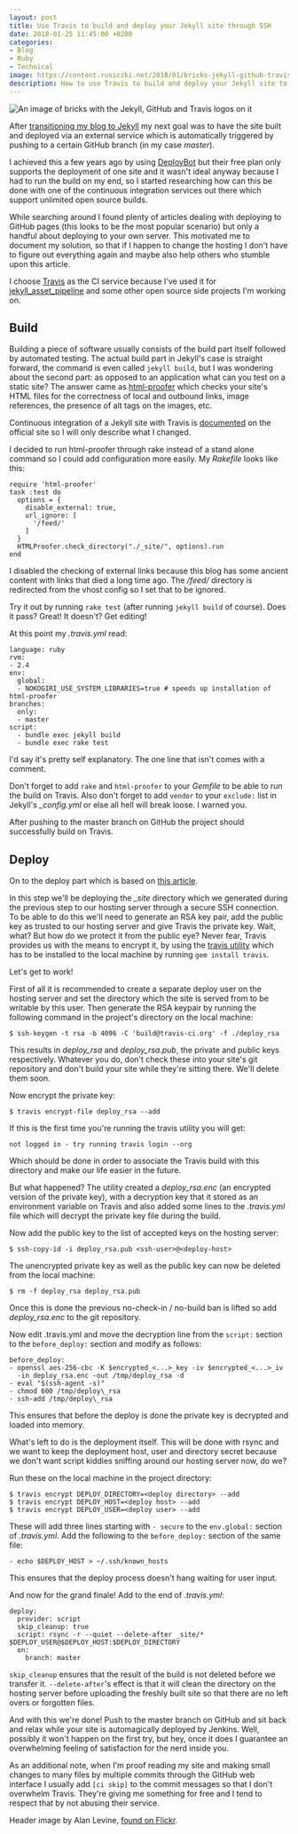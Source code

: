```yaml
---
layout: post
title: Use Travis to build and deploy your Jekyll site through SSH
date: 2018-01-25 11:45:00 +0200
categories:
- Blog
- Ruby
- Technical
image: https://content.rusiczki.net/2018/01/bricks-jekyll-github-travis.jpg
description: How to use Travis to build and deploy your Jekyll site to your VPS through SSH.
---
```

![An image of bricks with the Jekyll, GitHub and Travis logos on it](https://content.rusiczki.net/2018/01/bricks-jekyll-github-travis.jpg)

After [transitioning my blog to Jekyll](https://www.rusiczki.net/2018/01/08/a-new-blogging-engine/) my next goal was to have the site built and deployed via an external service which is automatically triggered by pushing to a certain GitHub branch (in my case *master*).

I achieved this a few years ago by using [DeployBot](https://deploybot.com/) but their free plan only supports the deployment of one site and it wasn't ideal anyway because I had to run the build on my end, so I started researching how can this be done with one of the continuous integration services out there which support unlimited open source builds.

While searching around I found plenty of articles dealing with deploying to GitHub pages (this looks to be the most popular scenario) but only a handful about deploying to your own server. This motivated me to document my solution, so that if I happen to change the hosting I don't have to figure out everything again and maybe also help others who stumble upon this article.

I choose [Travis](https://travis-ci.org/) as the CI service because I've used it for [jekyll_asset_pipeline](https://github.com/matthodan/jekyll-asset-pipeline) and some other open source side projects I'm working on.

## Build

Building a piece of software usually consists of the build part itself followed by automated testing. The actual build part in Jekyll's case is straight forward, the command is even called `jekyll build`, but I was wondering about the second part: as opposed to an application what can you test on a static site? The answer came as [html-proofer](https://github.com/gjtorikian/html-proofer) which checks your site's HTML files for the correctness of local and outbound links, image references, the presence of alt tags on the images, etc.

Continuous integration of a Jekyll site with Travis is [documented](https://jekyllrb.com/docs/continuous-integration/travis-ci/) on the official site so I will only describe what I changed.

I decided to run html-proofer through rake instead of a stand alone command so I could add configuration more easily. My *Rakefile* looks like this:

    require 'html-proofer'
    task :test do
      options = {
        disable_external: true,
        url_ignore: [
          '/feed/'
        ]
      }
      HTMLProofer.check_directory("./_site/", options).run
    end

I disabled the checking of external links because this blog has some ancient content with links that died a long time ago. The */feed/* directory is redirected from the vhost config so I set that to be ignored.

Try it out by running `rake test` (after running `jekyll build` of course). Does it pass? Great! It doesn't? Get editing!

At this point my *.travis.yml* read:

    language: ruby
    rvm:
    - 2.4
    env:
      global:
      - NOKOGIRI_USE_SYSTEM_LIBRARIES=true # speeds up installation of html-proofer
    branches:
      only:
      - master
    script:
      - bundle exec jekyll build
      - bundle exec rake test

I'd say it's pretty self explanatory. The one line that isn't comes with a comment.

Don't forget to add `rake` and `html-proofer` to your *Gemfile* to be able to run the build on Travis. Also don't forget to add `vendor` to your `exclude:` list in Jekyll's *\_config.yml* or else all hell will break loose. I warned you.

After pushing to the master branch on GitHub the project should successfully build on Travis.

## Deploy

On to the deploy part which is based on [this article](https://oncletom.io/2016/travis-ssh-deploy/).

In this step we'll be deploying the *\_site* directory which we generated during the previous step to our hosting server through a secure SSH connection. To be able to do this we'll need to generate an RSA key pair, add the public key as trusted to our hosting server and give Travis the private key. Wait, what? But how do we protect it from the public eye? Never fear, Travis provides us with the means to encrypt it, by using the [travis utility](https://github.com/travis-ci/travis.rb) which has to be installed to the local machine by running `gem install travis`.

Let's get to work!

First of all it is recommended to create a separate deploy user on the hosting server and set the directory which the site is served from to be writable by this user. Then generate the RSA keypair by running the following command in the project's directory on the local machine:

    $ ssh-keygen -t rsa -b 4096 -C 'build@travis-ci.org' -f ./deploy_rsa

This results in *deploy_rsa* and *deploy_rsa.pub*, the private and public keys respectively. Whatever you do, don't check these into your site's git repository and don't build your site while they're sitting there. We'll delete them soon.

Now encrypt the private key:

    $ travis encrypt-file deploy_rsa --add

If this is the first time you're running the travis utility you will get:

    not logged in - try running travis login --org

Which should be done in order to associate the Travis build with this directory and make our life easier in the future.

But what happened? The utility created a *deploy_rsa.enc* (an encrypted version of the private key), with a decryption key that it stored as an environment variable on Travis and also added some lines to the *.travis.yml* file which will decrypt the private key file during the build.

Now add the public key to the list of accepted keys on the hosting server:

    $ ssh-copy-id -i deploy_rsa.pub <ssh-user>@<deploy-host>

The unencrypted private key as well as the public key can now be deleted from the local machine:

    $ rm -f deploy_rsa deploy_rsa.pub

Once this is done the previous no-check-in / no-build ban is lifted so add *deploy_rsa.enc* to the git repository.

Now edit .travis.yml and move the decryption line from the `script:` section to the `before_deploy:` section and modify as follows:

    before_deploy:
    - openssl aes-256-cbc -K $encrypted_<...>_key -iv $encrypted_<...>_iv
      -in deploy_rsa.enc -out /tmp/deploy_rsa -d
    - eval "$(ssh-agent -s)"
    - chmod 600 /tmp/deploy\_rsa
    - ssh-add /tmp/deploy\_rsa

This ensures that before the deploy is done the private key is decrypted and loaded into memory.

What's left to do is the deployment itself. This will be done with rsync and we want to keep the deployment host, user and directory secret because we don't want script kiddies sniffing around our hosting server now, do we?

Run these on the local machine in the project directory:

    $ travis encrypt DEPLOY_DIRECTORY=<deploy directory> --add
    $ travis encrypt DEPLOY_HOST=<deploy host> --add
    $ travis encrypt DEPLOY_USER=<deploy user> --add

These will add three lines starting with `- secure` to the `env.global:` section of *.travis.yml*. Add the following to the `before_deploy:` section of the same file:

    - echo $DEPLOY_HOST > ~/.ssh/known_hosts

This ensures that the deploy process doesn't hang waiting for user input.

And now for the grand finale! Add to the end of *.travis.yml*:

    deploy:
      provider: script
      skip_cleanup: true
      script: rsync -r --quiet --delete-after _site/* $DEPLOY_USER@$DEPLOY_HOST:$DEPLOY_DIRECTORY
      on:
        branch: master

`skip_cleanup` ensures that the result of the build is not deleted before we transfer it. `--delete-after`'s effect is that it will clean the directory on the hosting server before uploading the freshly built site so that there are no left overs or forgotten files.

And with this we're done! Push to the master branch on GitHub and sit back and relax while your site is automagically deployed by Jenkins. Well, possibly it won't happen on the first try, but hey, once it does I guarantee an overwhelming feeling of satisfaction for the nerd inside you.

As an additional note, when I'm proof reading my site and making small changes to many files by multiple commits through the GitHub web interface I usually add `[ci skip]` to the commit messages so that I don't overwhelm Travis. They're giving me something for free and I tend to respect that by not abusing their service.

Header image by Alan Levine, [found on Flickr](https://www.flickr.com/photos/cogdog/14927881517/).
